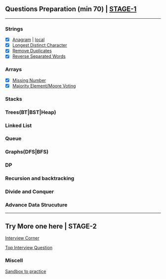 ## Questions Preparation (min 70) | [STAGE-1](track.md)
---
### Strings
- [x] [Anagram](https://www.geeksforgeeks.org/check-whether-two-strings-are-anagram-of-each-other/) | [local](../practice/strings/Anagram.java)
- [x] [Longest Distinct Character](../practice/strings/)
- [x] [Remove Duplicates](../practice/strings/)
- [x] [Reverse Separated Words](../practice/strings/)

### Arrays
- [x] [Missing Number](../practice/array/)
- [x] [Majority Element/Moore Voting](../practice/array/MajorityElement.java)

### Stacks

### Trees(BT|BST|Heap)

### Linked List

### Queue

### Graphs(DFS|BFS)

### DP

### Recursion and backtracking

### Divide and Conquer

### Advance Data Strucuture

---
## Try More one here | STAGE-2
[Interview Corner](https://www.geeksforgeeks.org/company-interview-corner/)

[Top Interview Question](https://leetcode.com/explore/interview/card/top-interviw-questions-medium)

### Miscell
[Sandbox to practice](https://coderpad.io/launch-sandbox)
